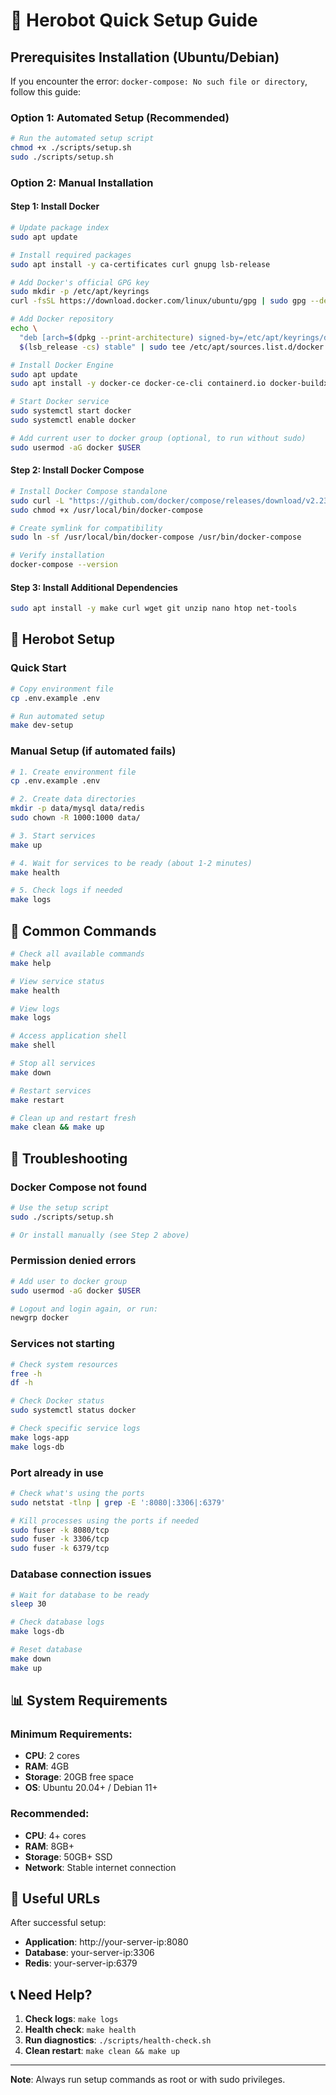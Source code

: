 # 🚀 Herobot Quick Setup Guide

## Prerequisites Installation (Ubuntu/Debian)

If you encounter the error: `docker-compose: No such file or directory`, follow this guide:

### Option 1: Automated Setup (Recommended)
```bash
# Run the automated setup script
chmod +x ./scripts/setup.sh
sudo ./scripts/setup.sh
```

### Option 2: Manual Installation

#### Step 1: Install Docker
```bash
# Update package index
sudo apt update

# Install required packages
sudo apt install -y ca-certificates curl gnupg lsb-release

# Add Docker's official GPG key
sudo mkdir -p /etc/apt/keyrings
curl -fsSL https://download.docker.com/linux/ubuntu/gpg | sudo gpg --dearmor -o /etc/apt/keyrings/docker.gpg

# Add Docker repository
echo \
  "deb [arch=$(dpkg --print-architecture) signed-by=/etc/apt/keyrings/docker.gpg] https://download.docker.com/linux/ubuntu \
  $(lsb_release -cs) stable" | sudo tee /etc/apt/sources.list.d/docker.list > /dev/null

# Install Docker Engine
sudo apt update
sudo apt install -y docker-ce docker-ce-cli containerd.io docker-buildx-plugin docker-compose-plugin

# Start Docker service
sudo systemctl start docker
sudo systemctl enable docker

# Add current user to docker group (optional, to run without sudo)
sudo usermod -aG docker $USER
```

#### Step 2: Install Docker Compose
```bash
# Install Docker Compose standalone
sudo curl -L "https://github.com/docker/compose/releases/download/v2.23.0/docker-compose-$(uname -s)-$(uname -m)" -o /usr/local/bin/docker-compose
sudo chmod +x /usr/local/bin/docker-compose

# Create symlink for compatibility
sudo ln -sf /usr/local/bin/docker-compose /usr/bin/docker-compose

# Verify installation
docker-compose --version
```

#### Step 3: Install Additional Dependencies
```bash
sudo apt install -y make curl wget git unzip nano htop net-tools
```

## 🎯 Herobot Setup

### Quick Start
```bash
# Copy environment file
cp .env.example .env

# Run automated setup
make dev-setup
```

### Manual Setup (if automated fails)
```bash
# 1. Create environment file
cp .env.example .env

# 2. Create data directories
mkdir -p data/mysql data/redis
sudo chown -R 1000:1000 data/

# 3. Start services
make up

# 4. Wait for services to be ready (about 1-2 minutes)
make health

# 5. Check logs if needed
make logs
```

## 🔧 Common Commands

```bash
# Check all available commands
make help

# View service status
make health

# View logs
make logs

# Access application shell
make shell

# Stop all services
make down

# Restart services
make restart

# Clean up and restart fresh
make clean && make up
```

## 🚨 Troubleshooting

### Docker Compose not found
```bash
# Use the setup script
sudo ./scripts/setup.sh

# Or install manually (see Step 2 above)
```

### Permission denied errors
```bash
# Add user to docker group
sudo usermod -aG docker $USER

# Logout and login again, or run:
newgrp docker
```

### Services not starting
```bash
# Check system resources
free -h
df -h

# Check Docker status
sudo systemctl status docker

# Check specific service logs
make logs-app
make logs-db
```

### Port already in use
```bash
# Check what's using the ports
sudo netstat -tlnp | grep -E ':8080|:3306|:6379'

# Kill processes using the ports if needed
sudo fuser -k 8080/tcp
sudo fuser -k 3306/tcp
sudo fuser -k 6379/tcp
```

### Database connection issues
```bash
# Wait for database to be ready
sleep 30

# Check database logs
make logs-db

# Reset database
make down
make up
```

## 📊 System Requirements

### Minimum Requirements:
- **CPU**: 2 cores
- **RAM**: 4GB
- **Storage**: 20GB free space
- **OS**: Ubuntu 20.04+ / Debian 11+

### Recommended:
- **CPU**: 4+ cores
- **RAM**: 8GB+
- **Storage**: 50GB+ SSD
- **Network**: Stable internet connection

## 🔗 Useful URLs

After successful setup:
- **Application**: http://your-server-ip:8080
- **Database**: your-server-ip:3306
- **Redis**: your-server-ip:6379

## 📞 Need Help?

1. **Check logs**: `make logs`
2. **Health check**: `make health`
3. **Run diagnostics**: `./scripts/health-check.sh`
4. **Clean restart**: `make clean && make up`

---

**Note**: Always run setup commands as root or with sudo privileges.